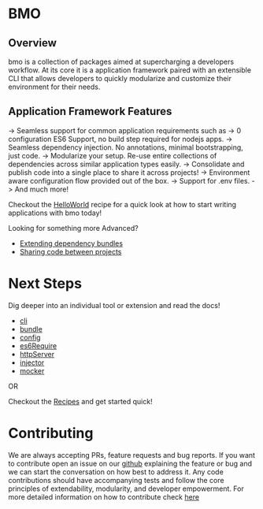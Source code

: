# BMO

## Overview

bmo is a collection of packages aimed at supercharging a developers workflow.
At its core it is a application framework paired with an extensible CLI
that allows developers to quickly modularize and customize their environment for their needs.


## Application Framework Features

-> Seamless support for common application requirements such as
  -> 0 configuration ES6 Support, no build step required for nodejs apps.
  -> Seamless dependency injection. No annotations, minimal bootstrapping, just code.
  -> Modularize your setup. Re-use entire collections of dependencies across similar application types easily.
  -> Consolidate and publish code into a single place to share it across projects!
  -> Environment aware configuration flow provided out of the box.
  -> Support for .env files.
  -> And much more!

Checkout the [HelloWorld](/recipes/hellowWorld) recipe for a quick look at how to start writing applications with bmo today!


Looking for something more Advanced?

- [Extending dependency bundles](recipes/extendingBundles)
- [Sharing code between projects](recipes/packages)


# Next Steps
Dig deeper into an individual tool or extension and read the docs!

- [cli](/packages/cli/)
- [bundle](/packages/bundle/)
- [config](/packages/config/)
- [es6Require](/packages/es6Require/)
- [httpServer](/packages/httpServer/)
- [injector](/packages/injector/)
- [mocker](/packages/mocker/)

OR

Checkout the [Recipes](/recipes/) and get started quick!

# Contributing

We are always accepting PRs, feature requests and bug reports.
If you want to contribute open an issue on our [github](https://github.com/libertymutual/bmo)
explaining the feature or bug and we can start the conversation on how best to address it.
Any code contributions should have accompanying tests and follow the core principles of extendability, modularity, and developer empowerment.
For more detailed information on how to contribute check [here](/contributing)

